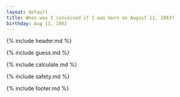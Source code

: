 ```yaml
---
layout: default
title: When was I conceived if I was born on August 11, 1903?
birthday: Aug 11, 1903
---
```


{% include header.md %}

{% include guess.md %}

{% include calculate.md %}

{% include safety.md %}

{% include footer.md %}



